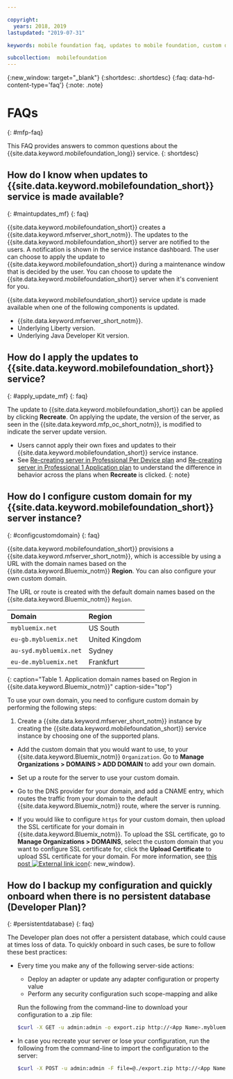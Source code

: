 ```yaml
---

copyright:
  years: 2018, 2019
lastupdated: "2019-07-31"

keywords: mobile foundation faq, updates to mobile foundation, custom domain

subcollection:  mobilefoundation
---
```


{:new_window: target="_blank"}
{:shortdesc: .shortdesc}
{:faq: data-hd-content-type='faq'}
{:note: .note}

# FAQs
{: #mfp-faq}

This FAQ provides answers to common questions about the {{site.data.keyword.mobilefoundation_long}} service.
{: shortdesc}

## How do I know when updates to {{site.data.keyword.mobilefoundation_short}} service is made available?
{: #maintupdates_mf}
{: faq}

{{site.data.keyword.mobilefoundation_short}} creates a {{site.data.keyword.mfserver_short_notm}}. The updates to the {{site.data.keyword.mobilefoundation_short}} server are notified to the users. A notification is shown in the service instance dashboard. The user can choose to apply the update to {{site.data.keyword.mobilefoundation_short}} during a maintenance window that is decided by the user. You can choose to update the {{site.data.keyword.mobilefoundation_short}} server when it's convenient for you.

{{site.data.keyword.mobilefoundation_short}} service update is made available when one of the following components is updated.

* {{site.data.keyword.mfserver_short_notm}}.
* Underlying Liberty version.
* Underlying Java Developer Kit version.

## How do I apply the updates to {{site.data.keyword.mobilefoundation_short}} service?
{: #apply_update_mf}
{: faq}

The update to {{site.data.keyword.mobilefoundation_short}} can be applied by clicking **Recreate**.
On applying the update, the version of the server, as seen in the {{site.data.keyword.mfp_oc_short_notm}}, is modified to indicate the server update version.

* Users cannot apply their own fixes and updates to their {{site.data.keyword.mobilefoundation_short}} service instance.
* See [Re-creating server in Professional Per Device plan](/docs/services/mobilefoundation?topic=mobilefoundation-using_mobilefoundation_p5#recreate_mobilefoundation_p5) and [Re-creating server in Professional 1 Application plan](/docs/services/mobilefoundation?topic=mobilefoundation-using_mobilefoundation_p2#recreate_mobilefoundation_p2) to understand the difference in behavior across the plans  when **Recreate** is clicked.
{: note}

## How do I configure custom domain for my {{site.data.keyword.mobilefoundation_short}} server instance?
{: #configcustomdomain}
{: faq}

{{site.data.keyword.mobilefoundation_short}} provisions a {{site.data.keyword.mfserver_short_notm}}, which is accessible by using a URL with the  domain names based on the {{site.data.keyword.Bluemix_notm}} **Region**. You can also configure your own custom domain.

The URL or route is created with the default domain names based on the {{site.data.keyword.Bluemix_notm}} `Region`.

  |Domain |  Region  |    
  |:----- | :----- |    
  |`mybluemix.net` | US South |    
  |`eu-gb.mybluemix.net` | United Kingdom  |
  |`au-syd.mybluemix.net` | Sydney  |   
  |`eu-de.mybluemix.net` | Frankfurt |   
  {: caption="Table 1. Application domain names based on Region in {{site.data.keyword.Bluemix_notm}}" caption-side="top"}

To use your own domain, you need to configure custom domain by performing the following steps:

1.	Create a {{site.data.keyword.mfserver_short_notm}} instance  by creating the {{site.data.keyword.mobilefoundation_short}} service instance by choosing one of the supported plans.

+ Add the custom domain that you would want to use, to your {{site.data.keyword.Bluemix_notm}} `Organization`. Go to **Manage Organizations > DOMAINS > ADD DOMAIN** to add your own domain.

+ Set up a route for the server to use your custom domain.

+ Go to the DNS provider for your domain, and add a CNAME entry, which routes the traffic from your domain to the default {{site.data.keyword.Bluemix_notm}} route, where the server is running.

+ If you would like to configure `https` for your custom domain, then upload the SSL certificate for your domain in {{site.data.keyword.Bluemix_notm}}. To upload the SSL certificate, go to **Manage Organizations > DOMAINS**, select the custom domain that you want to configure SSL certificate for, click the **Upload Certificate** to upload SSL certificate for your domain. For more information, see [this post ![External link icon](../../icons/launch-glyph.svg "External link icon")](https://developer.ibm.com/bluemix/2014/09/28/ssl-certificates-bluemix-custom-domains/){: new_window}.

## How do I backup my configuration and quickly onboard when there is no persistent database (Developer Plan)?
{: #persistentdatabase}
{: faq}

The Developer plan does not offer a persistent database, which could cause at times loss of data. To quickly onboard in such cases, be sure to follow these best practices:

* Every time you make any of the following server-side actions:
    * Deploy an adapter or update any adapter configuration or property value
    * Perform any security configuration such scope-mapping and alike

    Run the following from the command-line to download your configuration to a .zip file:

  ```bash
  $curl -X GET -u admin:admin -o export.zip http://<App Name>.mybluemix.net/mfpadmin/management-apis/2.0/runtimes/mfp/export/all
  ```

* In case you recreate your server or lose your configuration, run the following from the command-line to import the configuration to the server:

  ```bash
  $curl -X POST -u admin:admin -F file=@./export.zip http://<App Name>.mybluemix.net/mfpadmin/management-apis/2.0/runtimes/mfp/deploy/multi
  ```

